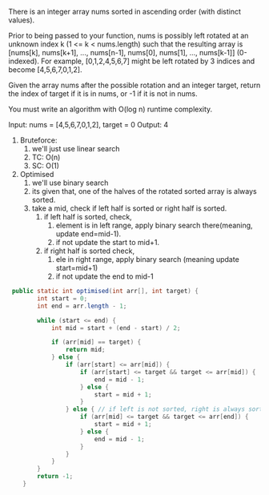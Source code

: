 There is an integer array nums sorted in ascending order (with distinct values).

Prior to being passed to your function, nums is possibly left rotated at an unknown index k (1 <= k < nums.length) such that the resulting array is [nums[k], nums[k+1], ..., nums[n-1], nums[0], nums[1], ..., nums[k-1]] (0-indexed). For example, [0,1,2,4,5,6,7] might be left rotated by 3 indices and become [4,5,6,7,0,1,2].

Given the array nums after the possible rotation and an integer target, return the index of target if it is in nums, or -1 if it is not in nums.

You must write an algorithm with O(log n) runtime complexity.

Input: nums = [4,5,6,7,0,1,2], target = 0
Output: 4

1. Bruteforce:
   1. we'll just use linear search
   2. TC: O(n)
   3. SC: O(1)
2. Optimised
   1. we'll use binary search
   2. its given that, one of the halves of the rotated sorted array is always sorted.
   3. take a mid, check if left half is sorted or right half is sorted.
      1. if left half is sorted, check,
         1. element is in left range, apply binary search there(meaning, update end=mid-1).
         2. if not update the start to mid+1.
      2. if right half is sorted check,
         1. ele in right range, apply binary search (meaning update start=mid+1)
         2. if not update the end to mid-1

```java
 public static int optimised(int arr[], int target) {
        int start = 0;
        int end = arr.length - 1;

        while (start <= end) {
            int mid = start + (end - start) / 2;

            if (arr[mid] == target) {
                return mid;
            } else {
                if (arr[start] <= arr[mid]) {
                    if (arr[start] <= target && target <= arr[mid]) {
                        end = mid - 1;
                    } else {
                        start = mid + 1;
                    }
                } else { // if left is not sorted, right is always sorted
                    if (arr[mid] <= target && target <= arr[end]) {
                        start = mid + 1;
                    } else {
                        end = mid - 1;
                    }
                }
            }
        }
        return -1;
    }
```